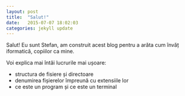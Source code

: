 ```yaml
---
layout: post
title:  "Salut!"
date:   2015-07-07 18:02:03
categories: jekyll update
---
```


Salut! Eu sunt Stefan, am construit acest blog pentru a arăta cum învăț iformatică, copiilor ca mine.

Voi explica mai întâi lucrurile mai ușoare:

 * structura de fisiere și directoare 
 * denumirea fișierelor împreună cu extensiile lor 
 * ce este un program și ce este un terminal
 
